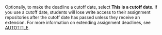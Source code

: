 Optionally, to make the deadline a cutoff date, select **This is a cutoff date**. If you use a cutoff date, students will lose write access to their assignment repositories after the cutoff date has passed unless they receive an extension. For more information on extending assignment deadlines, see [AUTOTITLE](/education/manage-coursework-with-github-classroom/teach-with-github-classroom/extending-an-assignments-deadline-for-an-individual-or-group).

